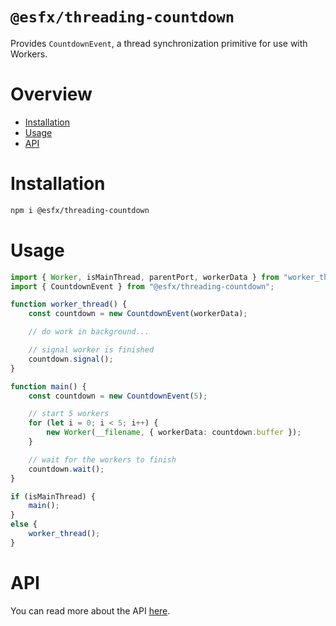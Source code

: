 # `@esfx/threading-countdown`

Provides `CountdownEvent`, a thread synchronization primitive for use with Workers.

# Overview

* [Installation](#installation)
* [Usage](#usage)
* [API](#api)

# Installation

```sh
npm i @esfx/threading-countdown
```

# Usage

```ts
import { Worker, isMainThread, parentPort, workerData } from "worker_threads";
import { CountdownEvent } from "@esfx/threading-countdown";

function worker_thread() {
    const countdown = new CountdownEvent(workerData);

    // do work in background...

    // signal worker is finished
    countdown.signal();
}

function main() {
    const countdown = new CountdownEvent(5);

    // start 5 workers
    for (let i = 0; i < 5; i++) {
        new Worker(__filename, { workerData: countdown.buffer });
    }

    // wait for the workers to finish
    countdown.wait();
}

if (isMainThread) {
    main();
}
else {
    worker_thread();
}
```

# API

You can read more about the API [here](https://esfx.js.org/esfx/api/threading-countdown.html).
